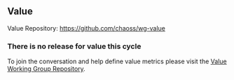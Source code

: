 ## Value
Value Repository: https://github.com/chaoss/wg-value

### There is no release for value this cycle 
To join the conversation and help define value metrics please visit the [Value Working Group Repository](https://github.com/chaoss/wg-value).


